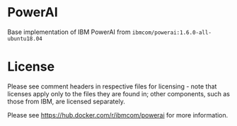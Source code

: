 # PowerAI
Base implementation of IBM PowerAI from `ibmcom/powerai:1.6.0-all-ubuntu18.04`

# License
Please see comment headers in respective files for licensing - note that licenses apply only to the files they are found in; other components, such as those from IBM, are licensed separately.

Please see https://hub.docker.com/r/ibmcom/powerai for more information.

